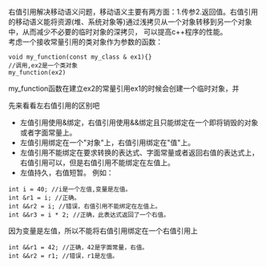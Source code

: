 右值引用解决移动语义问题，移动语义主要有两方面：1.传参2.返回值。右值引用的移动语义能将资源(堆、系统对象等)通过浅拷贝从一个对象转移到另一个对象中，从而减少不必要的临时对象的深拷贝，
可以提高c++程序的性能。  
考虑一个接收常量引用的类对象作为参数的函数：
```
void my_function(const my_class & ex1){}
//调用,ex2是一个类对象
my_function(ex2)
```
my_function函数在建立ex2的常量引用ex1的时候会创建一个临时对象，并










先来看看左右值引用的区别吧
+ 左值引用使用&绑定，右值引用使用&&绑定且只能绑定在一个即将销毁的对象或者字面常量上。
+ 左值引用绑定在一个"对象"上，右值引用绑定在"值"上。
+ 左值引用不能绑定在要求转换的表达式、字面常量或者返回右值的表达式上，右值引用可以，但是右值引用不能绑定在左值上。
+ 左值持久，右值短暂。
例如：
```
int i = 40; //i是一个左值,变量是左值。
int &r1 = i; //正确。
int &&r2 = i; //错误，右值引用不能绑定在左值上。
int &&r3 = i * 2; //正确，此表达式返回了一个右值。
```
因为变量是左值，所以不能将右值引用绑定在一个右值引用上
```
int &&r1 = 42; //正确，42是字面常量，右值。
int &&r2 = r1; //错误，r1是左值。
```
